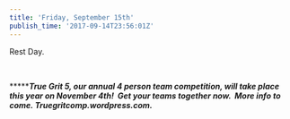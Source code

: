 ```yaml
---
title: 'Friday, September 15th'
publish_time: '2017-09-14T23:56:01Z'
---
```


Rest Day.

 

***\*****True Grit 5, our annual 4 person team competition, will take
place this year on November 4th!  Get your teams together now.  More
info to come. Truegritcomp.wordpress.com.***
